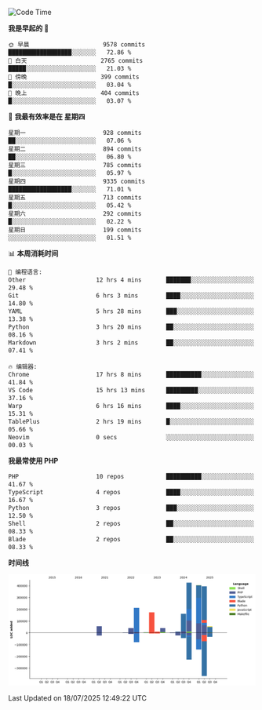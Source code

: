 <!--START_SECTION:waka-->
![Code Time](http://img.shields.io/badge/Code%20Time-3%2C856%20hrs%2059%20mins-blue)

**我是早起的 🐤** 

```text
🌞 早晨                     9578 commits        ██████████████████░░░░░░░   72.86 % 
🌆 白天                     2765 commits        █████░░░░░░░░░░░░░░░░░░░░   21.03 % 
🌃 傍晚                     399 commits         █░░░░░░░░░░░░░░░░░░░░░░░░   03.04 % 
🌙 晚上                     404 commits         █░░░░░░░░░░░░░░░░░░░░░░░░   03.07 % 
```
📅 **我最有效率是在 星期四** 

```text
星期一                      928 commits         ██░░░░░░░░░░░░░░░░░░░░░░░   07.06 % 
星期二                      894 commits         ██░░░░░░░░░░░░░░░░░░░░░░░   06.80 % 
星期三                      785 commits         █░░░░░░░░░░░░░░░░░░░░░░░░   05.97 % 
星期四                      9335 commits        ██████████████████░░░░░░░   71.01 % 
星期五                      713 commits         █░░░░░░░░░░░░░░░░░░░░░░░░   05.42 % 
星期六                      292 commits         █░░░░░░░░░░░░░░░░░░░░░░░░   02.22 % 
星期日                      199 commits         ░░░░░░░░░░░░░░░░░░░░░░░░░   01.51 % 
```


📊 **本周消耗时间** 

```text
💬 编程语言: 
Other                    12 hrs 4 mins       ███████░░░░░░░░░░░░░░░░░░   29.48 % 
Git                      6 hrs 3 mins        ████░░░░░░░░░░░░░░░░░░░░░   14.80 % 
YAML                     5 hrs 28 mins       ███░░░░░░░░░░░░░░░░░░░░░░   13.38 % 
Python                   3 hrs 20 mins       ██░░░░░░░░░░░░░░░░░░░░░░░   08.16 % 
Markdown                 3 hrs 2 mins        ██░░░░░░░░░░░░░░░░░░░░░░░   07.41 % 

🔥 编辑器: 
Chrome                   17 hrs 8 mins       ██████████░░░░░░░░░░░░░░░   41.84 % 
VS Code                  15 hrs 13 mins      █████████░░░░░░░░░░░░░░░░   37.16 % 
Warp                     6 hrs 16 mins       ████░░░░░░░░░░░░░░░░░░░░░   15.31 % 
TablePlus                2 hrs 19 mins       █░░░░░░░░░░░░░░░░░░░░░░░░   05.66 % 
Neovim                   0 secs              ░░░░░░░░░░░░░░░░░░░░░░░░░   00.03 % 
```

**我最常使用 PHP** 

```text
PHP                      10 repos            ██████████░░░░░░░░░░░░░░░   41.67 % 
TypeScript               4 repos             ████░░░░░░░░░░░░░░░░░░░░░   16.67 % 
Python                   3 repos             ███░░░░░░░░░░░░░░░░░░░░░░   12.50 % 
Shell                    2 repos             ██░░░░░░░░░░░░░░░░░░░░░░░   08.33 % 
Blade                    2 repos             ██░░░░░░░░░░░░░░░░░░░░░░░   08.33 % 
```



**时间线**

![Lines of Code chart](https://raw.githubusercontent.com/abrahamgreyson/abrahamgreyson/main/assets/bar_graph.png)


 Last Updated on 18/07/2025 12:49:22 UTC
<!--END_SECTION:waka-->
